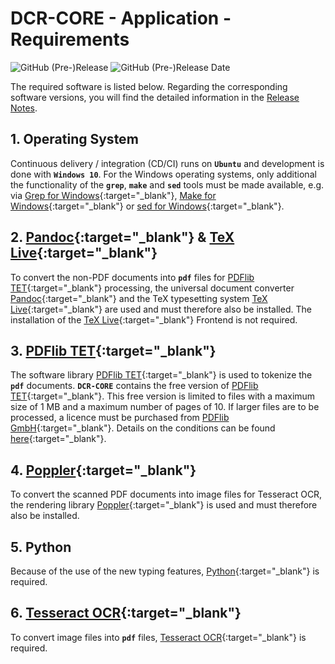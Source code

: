 # DCR-CORE - Application - Requirements

![GitHub (Pre-)Release](https://img.shields.io/github/v/release/KonnexionsGmbH/dcr-core?include_prereleases)
![GitHub (Pre-)Release Date](https://img.shields.io/github/release-date-pre/KonnexionsGmbh/dcr-core)

The required software is listed below. 
Regarding the corresponding software versions, you will find the detailed information in the [Release Notes](https://konnexionsgmbh.github.io/dcr-core/release_notes). 

## 1. Operating System

Continuous delivery / integration (CD/CI) runs on **`Ubuntu`** and development is done with **`Windows 10`**.
For the Windows operating systems, only additional the functionality of the **`grep`**, **`make`**  and **`sed`** tools must be made available, e.g. via [Grep for Windows](http://gnuwin32.sourceforge.net/packages/grep.htm){:target="_blank"}, [Make for Windows](http://gnuwin32.sourceforge.net/packages/make.htm){:target="_blank"} or [sed for Windows](http://gnuwin32.sourceforge.net/packages/sed.htm){:target="_blank"}.

## 2. [Pandoc](https://pandoc.org){:target="_blank"} & [TeX Live](https://www.tug.org/texlive){:target="_blank"}

To convert the non-PDF documents into **`pdf`** files for [PDFlib TET](https://www.pdflib.com/products/tet/){:target="_blank"} processing, 
the universal document converter [Pandoc](https://pandoc.org){:target="_blank"} 
and the TeX typesetting system [TeX Live](https://www.tug.org/texlive){:target="_blank"} are used and must therefore also be installed.
The installation of the [TeX Live](https://www.tug.org/texlive){:target="_blank"} Frontend is not required.

## 3. [PDFlib TET](https://www.pdflib.com/products/tet/){:target="_blank"}

The software library [PDFlib TET](https://www.pdflib.com/products/tet/){:target="_blank"} is used to tokenize the **`pdf`** documents. 
**`DCR-CORE`** contains the free version of [PDFlib TET](https://www.pdflib.com/products/tet/){:target="_blank"}. 
This free version is limited to files with a maximum size of 1 MB and a maximum number of pages of 10. 
If larger files are to be processed, a licence must be purchased from [PDFlib GmbH](https://www.pdflib.com){:target="_blank"}. 
Details on the conditions can be found [here](https://www.pdflib.com/buy/){:target="_blank"}.

## 4. [Poppler](https://poppler.freedesktop.org){:target="_blank"}

To convert the scanned PDF documents into image files for Tesseract OCR, the rendering library [Poppler](https://poppler.freedesktop.org){:target="_blank"} is used and must therefore also be installed.

## 5. Python

Because of the use of the new typing features, [Python](https://docs.python.org/3/whatsnew/3.10.html){:target="_blank"} is required.

## 6. [Tesseract OCR](https://github.com/tesseract-ocr/tesseract){:target="_blank"}

To convert image files into **`pdf`** files, [Tesseract OCR](https://github.com/tesseract-ocr/tesseract){:target="_blank"} is required.

